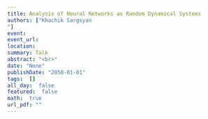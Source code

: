 ```yaml
---
title: Analysis of Neural Networks as Random Dynamical Systems
authors: ["Khachik Sargsyan
"]
event: 
event_url: 
location: 
summary: Talk
abstract: "<br>"
date: "None"
publishDate: "2050-01-01"
tags:  []
all_day:  false
featured:  false
math:  true
url_pdf: ""
---
```

